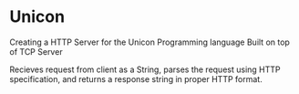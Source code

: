 # Unicon

Creating a HTTP Server for the Unicon Programming language
Built on top of TCP Server

Recieves request from client as a String, parses the request using HTTP specification, and returns a response string in proper HTTP format.
